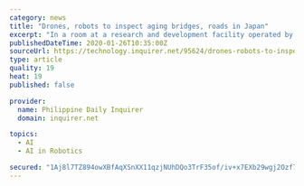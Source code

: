 ```yaml
---
category: news
title: "Drones, robots to inspect aging bridges, roads in Japan"
excerpt: "In a room at a research and development facility operated by the Kawasaki city government for start-up companies ... filled with camera- and monitor-equipped robots of various shapes and sizes, they use computers to inscribe lines on photos of a cracked concrete wall, and teach an artificial intelligence program how to identify the spots ..."
publishedDateTime: 2020-01-26T10:35:00Z
sourceUrl: https://technology.inquirer.net/95624/drones-robots-to-inspect-aging-bridges-roads-in-japan
type: article
quality: 19
heat: 19
published: false

provider:
  name: Philippine Daily Inquirer
  domain: inquirer.net

topics:
  - AI
  - AI in Robotics

secured: "1Aj8l7TZ894owXBfAqXSnXX11qzjNUhDQo3TrF35of/iv+x7EXb29wgj2Ozf7RKGY9LS5hvnRN7TwdKUu8A1aUfOv5KvcCQcYWqsnq2MqaQtxODTTLw5txDK/cd4KHHiTn50eRnJwLL8mfhAbdsKuW9WgZrRgjZRnx8iR8cB7+G0XyYSerF7GK3PMnfwtsIqtrYNrb44injnb9tzNW4smexe/tXZ999hmokrGV2kt7mFsSwdjYiR5jl0LvUmBOSJLhdPKV/PKAq3CurG2K+3bK/+c5/wJTJz+5Z2OmrREEZJ4mBYRB703lS2/B2MsXEIlU+5LI241ptJwSXP2u3wCwWmzcQMRByDrwHzNIrDXYGZIathvOH6YT28+heQM/4Q1BC2PsIiXg19tTr46HMcmx5Gv893eJuldG/yeYwr5l4uDA27x5dtn4syimqkcnOSrZqXrAJdz1MqOaw+ffcRN61a2OljVwfcTyLFd/PzmP8=;YGBkL2xSgJKAZuaFskbFfQ=="
---
```


